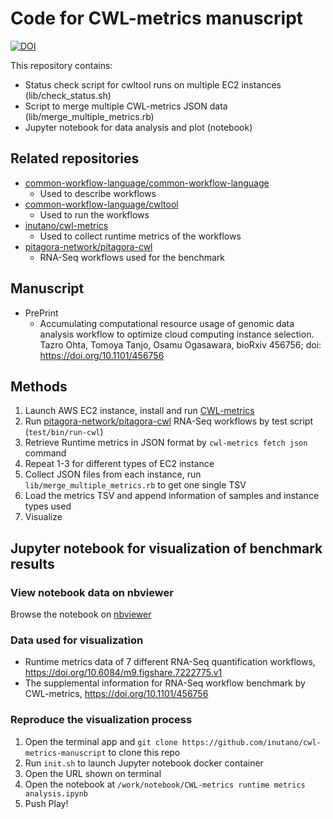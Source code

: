# Code for CWL-metrics manuscript

[![DOI](https://zenodo.org/badge/153569658.svg)](https://zenodo.org/badge/latestdoi/153569658)

This repository contains:

- Status check script for cwltool runs on multiple EC2 instances (lib/check_status.sh)
- Script to merge multiple CWL-metrics JSON data (lib/merge_multiple_metrics.rb)
- Jupyter notebook for data analysis and plot (notebook)

## Related repositories

- [common-workflow-language/common-workflow-language](https://github.com/common-workflow-language/common-workflow-language)
  - Used to describe workflows
- [common-workflow-language/cwltool](https://github.com/common-workflow-language/cwltool/)
  - Used to run the workflows
- [inutano/cwl-metrics](https://github.com/inutano/cwl-metrics)
  - Used to collect runtime metrics of the workflows
- [pitagora-network/pitagora-cwl](https://github.com/pitagora-network/pitagora-cwl)
  - RNA-Seq workflows used for the benchmark

## Manuscript

- PrePrint
  - Accumulating computational resource usage of genomic data analysis workflow to optimize cloud computing instance selection. Tazro Ohta, Tomoya Tanjo, Osamu Ogasawara, bioRxiv 456756; doi: https://doi.org/10.1101/456756

## Methods

1. Launch AWS EC2 instance, install and run [CWL-metrics](https://github.com/inutano/cwl-metrics)
2. Run [pitagora-network/pitagora-cwl](https://github.com/pitagora-network/pitagora-cwl) RNA-Seq workflows by test script (`test/bin/run-cwl`)
3. Retrieve Runtime metrics in JSON format by `cwl-metrics fetch json` command
4. Repeat 1-3 for different types of EC2 instance
5. Collect JSON files from each instance, run `lib/merge_multiple_metrics.rb` to get one single TSV
6. Load the metrics TSV and append information of samples and instance types used
7. Visualize

## Jupyter notebook for visualization of benchmark results

### View notebook data on nbviewer

Browse the notebook on [nbviewer](https://nbviewer.jupyter.org/github/inutano/cwl-metrics-manuscript/blob/master/notebook/CWL-metrics%20runtime%20metrics%20analysis.ipynb)

### Data used for visualization

- Runtime metrics data of 7 different RNA-Seq quantification workflows, https://doi.org/10.6084/m9.figshare.7222775.v1
- The supplemental information for RNA-Seq workflow benchmark by CWL-metrics, https://doi.org/10.1101/456756

### Reproduce the visualization process

1. Open the terminal app and `git clone https://github.com/inutano/cwl-metrics-manuscript` to clone this repo
2. Run `init.sh` to launch Jupyter notebook docker container
3. Open the URL shown on terminal
4. Open the notebook at `/work/notebook/CWL-metrics runtime metrics analysis.ipynb`
5. Push Play!
